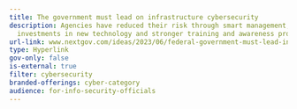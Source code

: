 ```yaml
---
title: The government must lead on infrastructure cybersecurity
description: Agencies have reduced their risk through smart management,
  investments in new technology and stronger training and awareness programs.
url-link: www.nextgov.com/ideas/2023/06/federal-government-must-lead-infrastructure-cybersecurity/387913/
type: Hyperlink
gov-only: false
is-external: true
filter: cybersecurity
branded-offerings: cyber-category
audience: for-info-security-officials
---
```

